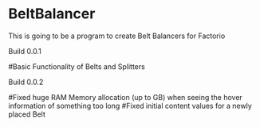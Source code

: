 # BeltBalancer
This is going to be a program to create Belt Balancers for Factorio

Build 0.0.1

#Basic Functionality of Belts and Splitters

Build 0.0.2

#Fixed huge RAM Memory allocation (up to GB) when seeing the hover information of something too long
#Fixed initial content values for a newly placed Belt
